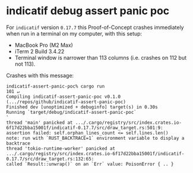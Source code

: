 # indicatif debug assert panic poc

For `indicatif` version `0.17.7` this Proof-of-Concept crashes immediately when run in a
terminal on my computer, with this setup:

* MacBook Pro (M2 Max)
* iTerm 2 Build 3.4.22
* Terminal window is narrower than 113 columns (i.e. crashes on 112 but not 113).

Crashes with this message:

```shell
indicatif-assert-panic-poc% cargo run                                                      101 ↵
Compiling indicatif-assert-panic-poc v0.1.0 (.../repos/github/indicatif-assert-panic-poc)
Finished dev [unoptimized + debuginfo] target(s) in 0.30s
Running `target/debug/indicatif-assert-panic-poc`
⠁
thread 'main' panicked at .../.cargo/registry/src/index.crates.io-6f17d22bba15001f/indicatif-0.17.7/src/draw_target.rs:501:9:
assertion failed: self.orphan_lines_count <= self.lines.len()
note: run with `RUST_BACKTRACE=1` environment variable to display a backtrace
thread 'tokio-runtime-worker' panicked at .../.cargo/registry/src/index.crates.io-6f17d22bba15001f/indicatif-0.17.7/src/draw_target.rs:132:65:
called `Result::unwrap()` on an `Err` value: PoisonError { .. }
```
